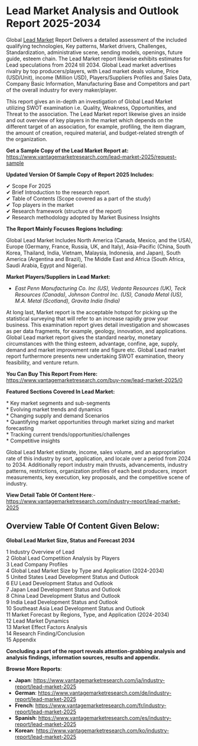 <h1 bis_size="{&quot;x&quot;:20,&quot;y&quot;:20,&quot;w&quot;:1083,&quot;h&quot;:31,&quot;abs_x&quot;:126,&quot;abs_y&quot;:517}"><strong bis_size="{&quot;x&quot;:20,&quot;y&quot;:20,&quot;w&quot;:96,&quot;h&quot;:30,&quot;abs_x&quot;:126,&quot;abs_y&quot;:517}">Lead Market Analysis and Outlook Report 2025-2034</strong></h1>

<p bis_size="{&quot;x&quot;:20,&quot;y&quot;:68,&quot;w&quot;:1083,&quot;h&quot;:83,&quot;abs_x&quot;:126,&quot;abs_y&quot;:565}">Global <a bis_size="{&quot;x&quot;:61,&quot;y&quot;:70,&quot;w&quot;:115,&quot;h&quot;:15,&quot;abs_x&quot;:167,&quot;abs_y&quot;:567}" href="https://www.vantagemarketresearch.com/industry-report/lead-market-2025">Lead Market</a> Report Delivers a detailed assessment of the included qualifying technologies, Key patterns, Market drivers, Challenges, Standardization, administrative scene, sending models, openings, future guide, esteem chain. The Lead Market report likewise exhibits estimates for Lead speculations from 2024 till 2034. Global Lead market advertises rivalry by top producers/players, with Lead market deals volume, Price (USD/Unit), income (Million USD), Players/Suppliers Profiles and Sales Data, Company Basic Information, Manufacturing Base and Competitors and part of the overall industry for every maker/player.</p>

<p bis_size="{&quot;x&quot;:20,&quot;y&quot;:164,&quot;w&quot;:1083,&quot;h&quot;:62,&quot;abs_x&quot;:126,&quot;abs_y&quot;:661}">This report gives an in-depth an investigation of Global Lead Market utilizing SWOT examination i.e. Quality, Weakness, Opportunities, and Threat to the association. The Lead Market report likewise gives an inside and out overview of key players in the market which depends on the different target of an association, for example, profiling, the item diagram, the amount of creation, required material, and budget-related strength of the organization.</p>

<p bis_size="{&quot;x&quot;:20,&quot;y&quot;:240,&quot;w&quot;:1083,&quot;h&quot;:20,&quot;abs_x&quot;:126,&quot;abs_y&quot;:737}"><strong bis_size="{&quot;x&quot;:20,&quot;y&quot;:242,&quot;w&quot;:348,&quot;h&quot;:15,&quot;abs_x&quot;:126,&quot;abs_y&quot;:739}">Get a Sample Copy of the Lead Market Report at:</strong> <a bis_size="{&quot;x&quot;:371,&quot;y&quot;:242,&quot;w&quot;:33,&quot;h&quot;:15,&quot;abs_x&quot;:477,&quot;abs_y&quot;:739}" href="https://www.vantagemarketresearch.com/lead-market-2025/request-sample">https://www.vantagemarketresearch.com/lead-market-2025/request-sample</a></p>

<p bis_size="{&quot;x&quot;:20,&quot;y&quot;:273,&quot;w&quot;:1083,&quot;h&quot;:20,&quot;abs_x&quot;:126,&quot;abs_y&quot;:770}"><strong bis_size="{&quot;x&quot;:20,&quot;y&quot;:275,&quot;w&quot;:361,&quot;h&quot;:15,&quot;abs_x&quot;:126,&quot;abs_y&quot;:772}">Updated Version Of Sample Copy of Report 2025 Includes:</strong></p>

<p bis_size="{&quot;x&quot;:20,&quot;y&quot;:307,&quot;w&quot;:1083,&quot;h&quot;:124,&quot;abs_x&quot;:126,&quot;abs_y&quot;:804}">✔ Scope For 2025<br bis_size="{&quot;x&quot;:126,&quot;y&quot;:309,&quot;w&quot;:0,&quot;h&quot;:15,&quot;abs_x&quot;:232,&quot;abs_y&quot;:806}" />
✔ Brief Introduction to the research report.<br bis_size="{&quot;x&quot;:263,&quot;y&quot;:330,&quot;w&quot;:0,&quot;h&quot;:15,&quot;abs_x&quot;:369,&quot;abs_y&quot;:827}" />
✔ Table of Contents (Scope covered as a part of the study)<br bis_size="{&quot;x&quot;:358,&quot;y&quot;:351,&quot;w&quot;:0,&quot;h&quot;:15,&quot;abs_x&quot;:464,&quot;abs_y&quot;:848}" />
✔ Top players in the market<br bis_size="{&quot;x&quot;:179,&quot;y&quot;:372,&quot;w&quot;:0,&quot;h&quot;:15,&quot;abs_x&quot;:285,&quot;abs_y&quot;:869}" />
✔ Research framework (structure of the report)<br bis_size="{&quot;x&quot;:290,&quot;y&quot;:392,&quot;w&quot;:0,&quot;h&quot;:15,&quot;abs_x&quot;:396,&quot;abs_y&quot;:889}" />
✔ Research methodology adopted by Market Business Insights</p>

<p bis_size="{&quot;x&quot;:20,&quot;y&quot;:445,&quot;w&quot;:1083,&quot;h&quot;:20,&quot;abs_x&quot;:126,&quot;abs_y&quot;:942}"><strong bis_size="{&quot;x&quot;:20,&quot;y&quot;:447,&quot;w&quot;:289,&quot;h&quot;:15,&quot;abs_x&quot;:126,&quot;abs_y&quot;:944}">The Report Mainly Focuses Regions Including:</strong></p>

<p bis_size="{&quot;x&quot;:20,&quot;y&quot;:479,&quot;w&quot;:1083,&quot;h&quot;:41,&quot;abs_x&quot;:126,&quot;abs_y&quot;:976}">Global Lead Market Includes North America (Canada, Mexico, and the USA), Europe (Germany, France, Russia, UK, and Italy), Asia-Pacific (China, South Korea, Thailand, India, Vietnam, Malaysia, Indonesia, and Japan), South America (Argentina and Brazil), The Middle East and Africa (South Africa, Saudi Arabia, Egypt and Nigeria).</p>

<p bis_size="{&quot;x&quot;:20,&quot;y&quot;:533,&quot;w&quot;:1083,&quot;h&quot;:20,&quot;abs_x&quot;:126,&quot;abs_y&quot;:1030}"><strong bis_size="{&quot;x&quot;:20,&quot;y&quot;:535,&quot;w&quot;:299,&quot;h&quot;:15,&quot;abs_x&quot;:126,&quot;abs_y&quot;:1032}">Market Players/Suppliers in Lead Market:</strong></p>

<ul bis_size="{&quot;x&quot;:20,&quot;y&quot;:567,&quot;w&quot;:1083,&quot;h&quot;:20,&quot;abs_x&quot;:126,&quot;abs_y&quot;:1064}">
    <li bis_size="{&quot;x&quot;:60,&quot;y&quot;:567,&quot;w&quot;:1003,&quot;h&quot;:20,&quot;abs_x&quot;:166,&quot;abs_y&quot;:1064}"><em bis_size="{&quot;x&quot;:60,&quot;y&quot;:569,&quot;w&quot;:77,&quot;h&quot;:15,&quot;abs_x&quot;:166,&quot;abs_y&quot;:1066}">East Penn Manufacturing Co. Inc (US), Vedanta Resources (UK), Teck Resources (Canada), Johnson Control Inc. (US), Canada Metal (US), M.A. Metal (Scotland), Gravita India (India)</em></li>
</ul>

<p bis_size="{&quot;x&quot;:20,&quot;y&quot;:601,&quot;w&quot;:1083,&quot;h&quot;:83,&quot;abs_x&quot;:126,&quot;abs_y&quot;:1098}">At long last, Market report is the acceptable hotspot for picking up the statistical surveying that will refer to an increase rapidly grow your business. This examination report gives detail investigation and showcases as per data fragments, for example, geology, innovation, and applications. Global Lead market report gives the standard nearby, monetary circumstances with the thing esteem, advantage, confine, age, supply, demand and market improvement rate and figure etc. Global Lead market report furthermore presents new undertaking SWOT examination, theory feasibility, and venture return.</p>

<p bis_size="{&quot;x&quot;:20,&quot;y&quot;:697,&quot;w&quot;:1083,&quot;h&quot;:20,&quot;abs_x&quot;:126,&quot;abs_y&quot;:1194}"><strong bis_size="{&quot;x&quot;:20,&quot;y&quot;:699,&quot;w&quot;:228,&quot;h&quot;:15,&quot;abs_x&quot;:126,&quot;abs_y&quot;:1196}">You Can Buy This Report From Here:</strong> <a bis_size="{&quot;x&quot;:252,&quot;y&quot;:699,&quot;w&quot;:48,&quot;h&quot;:15,&quot;abs_x&quot;:358,&quot;abs_y&quot;:1196}" href="https://www.vantagemarketresearch.com/buy-now/lead-market-2025/0">https://www.vantagemarketresearch.com/buy-now/lead-market-2025/0</a></p>

<p bis_size="{&quot;x&quot;:20,&quot;y&quot;:731,&quot;w&quot;:1083,&quot;h&quot;:20,&quot;abs_x&quot;:126,&quot;abs_y&quot;:1228}"><strong bis_size="{&quot;x&quot;:20,&quot;y&quot;:733,&quot;w&quot;:313,&quot;h&quot;:15,&quot;abs_x&quot;:126,&quot;abs_y&quot;:1230}">Featured Sections Covered In Lead Market:</strong></p>

<p bis_size="{&quot;x&quot;:20,&quot;y&quot;:765,&quot;w&quot;:1083,&quot;h&quot;:124,&quot;abs_x&quot;:126,&quot;abs_y&quot;:1262}">* Key market segments and sub-segments<br bis_size="{&quot;x&quot;:264,&quot;y&quot;:767,&quot;w&quot;:0,&quot;h&quot;:15,&quot;abs_x&quot;:370,&quot;abs_y&quot;:1264}" />
* Evolving market trends and dynamics<br bis_size="{&quot;x&quot;:244,&quot;y&quot;:788,&quot;w&quot;:0,&quot;h&quot;:15,&quot;abs_x&quot;:350,&quot;abs_y&quot;:1285}" />
* Changing supply and demand Scenarios<br bis_size="{&quot;x&quot;:262,&quot;y&quot;:808,&quot;w&quot;:0,&quot;h&quot;:15,&quot;abs_x&quot;:368,&quot;abs_y&quot;:1305}" />
* Quantifying market opportunities through market sizing and market forecasting<br bis_size="{&quot;x&quot;:479,&quot;y&quot;:829,&quot;w&quot;:0,&quot;h&quot;:15,&quot;abs_x&quot;:585,&quot;abs_y&quot;:1326}" />
* Tracking current trends/opportunities/challenges<br bis_size="{&quot;x&quot;:305,&quot;y&quot;:850,&quot;w&quot;:0,&quot;h&quot;:15,&quot;abs_x&quot;:411,&quot;abs_y&quot;:1347}" />
* Competitive insights</p>

<p bis_size="{&quot;x&quot;:20,&quot;y&quot;:903,&quot;w&quot;:1083,&quot;h&quot;:62,&quot;abs_x&quot;:126,&quot;abs_y&quot;:1400}">Global Lead Market estimate, income, sales volume, and an appropriation rate of this industry by sort, application, and locale over a period from 2024 to 2034. Additionally report industry main thrusts, advancements, industry patterns, restrictions, organization profiles of each best producers, import measurements, key execution, key proposals, and the competitive scene of industry.</p>

<p bis_size="{&quot;x&quot;:20,&quot;y&quot;:978,&quot;w&quot;:1083,&quot;h&quot;:20,&quot;abs_x&quot;:126,&quot;abs_y&quot;:1475}"><strong bis_size="{&quot;x&quot;:20,&quot;y&quot;:980,&quot;w&quot;:208,&quot;h&quot;:15,&quot;abs_x&quot;:126,&quot;abs_y&quot;:1477}">View Detail Table Of Content Here</strong>:- <a bis_size="{&quot;x&quot;:239,&quot;y&quot;:980,&quot;w&quot;:33,&quot;h&quot;:15,&quot;abs_x&quot;:345,&quot;abs_y&quot;:1477}" href="https://www.vantagemarketresearch.com/ja/industry-report/lead-market-2025">https://www.vantagemarketresearch.com/industry-report/lead-market-2025</a></p>

<h2 bis_size="{&quot;x&quot;:20,&quot;y&quot;:1012,&quot;w&quot;:1083,&quot;h&quot;:20,&quot;abs_x&quot;:126,&quot;abs_y&quot;:1509}"><strong bis_size="{&quot;x&quot;:20,&quot;y&quot;:1014,&quot;w&quot;:251,&quot;h&quot;:15,&quot;abs_x&quot;:126,&quot;abs_y&quot;:1511}">Overview Table Of Content Given Below:</strong></h2>

<p bis_size="{&quot;x&quot;:20,&quot;y&quot;:1046,&quot;w&quot;:1083,&quot;h&quot;:20,&quot;abs_x&quot;:126,&quot;abs_y&quot;:1543}"><strong bis_size="{&quot;x&quot;:20,&quot;y&quot;:1048,&quot;w&quot;:359,&quot;h&quot;:15,&quot;abs_x&quot;:126,&quot;abs_y&quot;:1545}">Global Lead Market Size, Status and Forecast 2034</strong></p>

<p bis_size="{&quot;x&quot;:20,&quot;y&quot;:1079,&quot;w&quot;:1083,&quot;h&quot;:311,&quot;abs_x&quot;:126,&quot;abs_y&quot;:1576}">1 Industry Overview of Lead<br bis_size="{&quot;x&quot;:225,&quot;y&quot;:1081,&quot;w&quot;:0,&quot;h&quot;:15,&quot;abs_x&quot;:331,&quot;abs_y&quot;:1578}" />
2 Global Lead Competition Analysis by Players<br bis_size="{&quot;x&quot;:332,&quot;y&quot;:1102,&quot;w&quot;:0,&quot;h&quot;:15,&quot;abs_x&quot;:438,&quot;abs_y&quot;:1599}" />
3 Lead Company Profiles<br bis_size="{&quot;x&quot;:209,&quot;y&quot;:1123,&quot;w&quot;:0,&quot;h&quot;:15,&quot;abs_x&quot;:315,&quot;abs_y&quot;:1620}" />
4 Global Lead Market Size by Type and Application (2024-2034)<br bis_size="{&quot;x&quot;:431,&quot;y&quot;:1144,&quot;w&quot;:0,&quot;h&quot;:15,&quot;abs_x&quot;:537,&quot;abs_y&quot;:1641}" />
5 United States Lead Development Status and Outlook<br bis_size="{&quot;x&quot;:379,&quot;y&quot;:1165,&quot;w&quot;:0,&quot;h&quot;:15,&quot;abs_x&quot;:485,&quot;abs_y&quot;:1662}" />
6 EU Lead Development Status and Outlook<br bis_size="{&quot;x&quot;:319,&quot;y&quot;:1185,&quot;w&quot;:0,&quot;h&quot;:15,&quot;abs_x&quot;:425,&quot;abs_y&quot;:1682}" />
7 Japan Lead Development Status and Outlook<br bis_size="{&quot;x&quot;:336,&quot;y&quot;:1206,&quot;w&quot;:0,&quot;h&quot;:15,&quot;abs_x&quot;:442,&quot;abs_y&quot;:1703}" />
8 China Lead Development Status and Outlook<br bis_size="{&quot;x&quot;:335,&quot;y&quot;:1227,&quot;w&quot;:0,&quot;h&quot;:15,&quot;abs_x&quot;:441,&quot;abs_y&quot;:1724}" />
9 India Lead Development Status and Outlook<br bis_size="{&quot;x&quot;:329,&quot;y&quot;:1248,&quot;w&quot;:0,&quot;h&quot;:15,&quot;abs_x&quot;:435,&quot;abs_y&quot;:1745}" />
10 Southeast Asia Lead Development Status and Outlook<br bis_size="{&quot;x&quot;:395,&quot;y&quot;:1269,&quot;w&quot;:0,&quot;h&quot;:15,&quot;abs_x&quot;:501,&quot;abs_y&quot;:1766}" />
11 Market Forecast by Regions, Type, and Application (2024-2034)<br bis_size="{&quot;x&quot;:404,&quot;y&quot;:1289,&quot;w&quot;:0,&quot;h&quot;:15,&quot;abs_x&quot;:510,&quot;abs_y&quot;:1786}" />
12 Lead Market Dynamics<br bis_size="{&quot;x&quot;:214,&quot;y&quot;:1310,&quot;w&quot;:0,&quot;h&quot;:15,&quot;abs_x&quot;:320,&quot;abs_y&quot;:1807}" />
13 Market Effect Factors Analysis<br bis_size="{&quot;x&quot;:212,&quot;y&quot;:1331,&quot;w&quot;:0,&quot;h&quot;:15,&quot;abs_x&quot;:318,&quot;abs_y&quot;:1828}" />
14 Research Finding/Conclusion<br bis_size="{&quot;x&quot;:207,&quot;y&quot;:1352,&quot;w&quot;:0,&quot;h&quot;:15,&quot;abs_x&quot;:313,&quot;abs_y&quot;:1849}" />
15 Appendix</p>

<p bis_size="{&quot;x&quot;:20,&quot;y&quot;:1404,&quot;w&quot;:1083,&quot;h&quot;:20,&quot;abs_x&quot;:126,&quot;abs_y&quot;:1901}"><strong bis_size="{&quot;x&quot;:20,&quot;y&quot;:1406,&quot;w&quot;:821,&quot;h&quot;:15,&quot;abs_x&quot;:126,&quot;abs_y&quot;:1903}">Concluding a part of the report reveals attention-grabbing analysis and analysis findings, information sources, results and appendix.</strong></p>

<p bis_size="{&quot;x&quot;:20,&quot;y&quot;:1438,&quot;w&quot;:1083,&quot;h&quot;:20,&quot;abs_x&quot;:126,&quot;abs_y&quot;:1935}"><strong bis_size="{&quot;x&quot;:20,&quot;y&quot;:1440,&quot;w&quot;:134,&quot;h&quot;:15,&quot;abs_x&quot;:126,&quot;abs_y&quot;:1937}">Browse More Reports</strong>:</p>

<ul bis_size="{&quot;x&quot;:20,&quot;y&quot;:1472,&quot;w&quot;:1083,&quot;h&quot;:103,&quot;abs_x&quot;:126,&quot;abs_y&quot;:1969}">
    <li bis_size="{&quot;x&quot;:60,&quot;y&quot;:1472,&quot;w&quot;:1003,&quot;h&quot;:20,&quot;abs_x&quot;:166,&quot;abs_y&quot;:1969}"><strong bis_size="{&quot;x&quot;:60,&quot;y&quot;:1474,&quot;w&quot;:37,&quot;h&quot;:15,&quot;abs_x&quot;:166,&quot;abs_y&quot;:1971}">Japan</strong>:&nbsp;<a bis_size="{&quot;x&quot;:104,&quot;y&quot;:1474,&quot;w&quot;:33,&quot;h&quot;:15,&quot;abs_x&quot;:210,&quot;abs_y&quot;:1971}" href="https://www.vantagemarketresearch.com/ja/industry-report/lead-market-2025">https://www.vantagemarketresearch.com/ja/industry-report/lead-market-2025</a></li>
    <li bis_size="{&quot;x&quot;:60,&quot;y&quot;:1493,&quot;w&quot;:1003,&quot;h&quot;:20,&quot;abs_x&quot;:166,&quot;abs_y&quot;:1990}"><strong bis_size="{&quot;x&quot;:60,&quot;y&quot;:1495,&quot;w&quot;:49,&quot;h&quot;:15,&quot;abs_x&quot;:166,&quot;abs_y&quot;:1992}">German</strong>:&nbsp;<a bis_size="{&quot;x&quot;:116,&quot;y&quot;:1495,&quot;w&quot;:33,&quot;h&quot;:15,&quot;abs_x&quot;:222,&quot;abs_y&quot;:1992}" href="https://www.vantagemarketresearch.com/de/industry-report/lead-market-2025">https://www.vantagemarketresearch.com/de/industry-report/lead-market-2025</a></li>
    <li bis_size="{&quot;x&quot;:60,&quot;y&quot;:1514,&quot;w&quot;:1003,&quot;h&quot;:20,&quot;abs_x&quot;:166,&quot;abs_y&quot;:2011}"><strong bis_size="{&quot;x&quot;:60,&quot;y&quot;:1516,&quot;w&quot;:43,&quot;h&quot;:15,&quot;abs_x&quot;:166,&quot;abs_y&quot;:2013}">French</strong>:&nbsp;<a bis_size="{&quot;x&quot;:110,&quot;y&quot;:1516,&quot;w&quot;:33,&quot;h&quot;:15,&quot;abs_x&quot;:216,&quot;abs_y&quot;:2013}" href="https://www.vantagemarketresearch.com/fr/industry-report/lead-market-2025">https://www.vantagemarketresearch.com/fr/industry-report/lead-market-2025</a></li>
    <li bis_size="{&quot;x&quot;:60,&quot;y&quot;:1534,&quot;w&quot;:1003,&quot;h&quot;:20,&quot;abs_x&quot;:166,&quot;abs_y&quot;:2031}"><strong bis_size="{&quot;x&quot;:60,&quot;y&quot;:1536,&quot;w&quot;:50,&quot;h&quot;:15,&quot;abs_x&quot;:166,&quot;abs_y&quot;:2033}">Spanish</strong>:&nbsp;<a bis_size="{&quot;x&quot;:117,&quot;y&quot;:1536,&quot;w&quot;:33,&quot;h&quot;:15,&quot;abs_x&quot;:223,&quot;abs_y&quot;:2033}" href="https://www.vantagemarketresearch.com/es/industry-report/lead-market-2025">https://www.vantagemarketresearch.com/es/industry-report/lead-market-2025</a></li>
    <li bis_size="{&quot;x&quot;:60,&quot;y&quot;:1555,&quot;w&quot;:1003,&quot;h&quot;:20,&quot;abs_x&quot;:166,&quot;abs_y&quot;:2052}"><strong bis_size="{&quot;x&quot;:60,&quot;y&quot;:1557,&quot;w&quot;:44,&quot;h&quot;:15,&quot;abs_x&quot;:166,&quot;abs_y&quot;:2054}">Korean</strong>:&nbsp;<a bis_size="{&quot;x&quot;:112,&quot;y&quot;:1557,&quot;w&quot;:33,&quot;h&quot;:15,&quot;abs_x&quot;:218,&quot;abs_y&quot;:2054}" href="https://www.vantagemarketresearch.com/ko/industry-report/lead-market-2025">https://www.vantagemarketresearch.com/ko/industry-report/lead-market-2025</a></li>
</ul>
